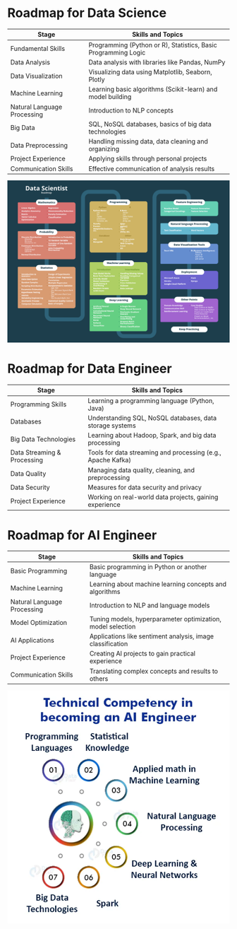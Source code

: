 # Roadmap for Data Science


| Stage | Skills and Topics |
|-------|-------------------|
| Fundamental Skills | Programming (Python or R), Statistics, Basic Programming Logic |
| Data Analysis | Data analysis with libraries like Pandas, NumPy |
| Data Visualization | Visualizing data using Matplotlib, Seaborn, Plotly |
| Machine Learning | Learning basic algorithms (Scikit-learn) and model building |
| Natural Language Processing | Introduction to NLP concepts |
| Big Data | SQL, NoSQL databases, basics of big data technologies |
| Data Preprocessing | Handling missing data, data cleaning and organizing |
| Project Experience | Applying skills through personal projects |
| Communication Skills | Effective communication of analysis results |








![DataScienceRoadmap](Data-Science-Roadmap.png)



# Roadmap for Data Engineer


| Stage | Skills and Topics |
|-------|-------------------|
| Programming Skills | Learning a programming language (Python, Java) |
| Databases | Understanding SQL, NoSQL databases, data storage systems |
| Big Data Technologies | Learning about Hadoop, Spark, and big data processing |
| Data Streaming & Processing | Tools for data streaming and processing (e.g., Apache Kafka) |
| Data Quality | Managing data quality, cleaning, and preprocessing |
| Data Security | Measures for data security and privacy |
| Project Experience | Working on real-world data projects, gaining experience |





# Roadmap for AI Engineer


| Stage | Skills and Topics |
|-------|-------------------|
| Basic Programming | Basic programming in Python or another language |
| Machine Learning | Learning about machine learning concepts and algorithms |
| Natural Language Processing | Introduction to NLP and language models |
| Model Optimization | Tuning models, hyperparameter optimization, model selection |
| AI Applications | Applications like sentiment analysis, image classification |
| Project Experience | Creating AI projects to gain practical experience |
| Communication Skills | Translating complex concepts and results to others |




![AIEngineerRoadmap](Technical-Competency-in-becoming-an-AI-Engineer-1.png)
